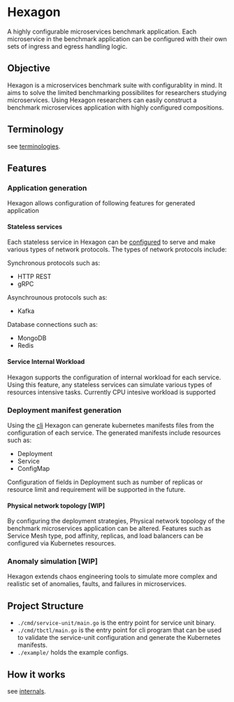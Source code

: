 # Hexagon
A highly configurable microservices benchmark application.
Each microservice in the benchmark application can be configured with their own sets of ingress and egress handling logic. 

## Objective
Hexagon is a microservices benchmark suite with configurablity in mind.
It aims to solve the limited benchmarking possibilites for researchers studying microservices.
Using Hexagon researchers can easily construct a benchmark microservices application with highly configured compositions.

## Terminology
see [terminologies](./docs/terminology.md).

## Features
### Application generation
Hexagon allows configuration of following features for generated application
#### Stateless services
Each stateless service in Hexagon can be [configured](./docs/configuration.md) to serve and make various types of network protocols.
The types of network protocols include:

Synchronous protocols such as:
- HTTP REST
- gRPC

Asynchrounous protocols such as:
- Kafka

Database connections such as:
- MongoDB
- Redis

#### Service Internal Workload
Hexagon supports the configuration of internal workload for each service.
Using this feature, any stateless services can simulate various types of resources intensive tasks.
Currently CPU intesive workload is supported


### Deployment manifest generation
Using the [cli](./cmd/tbctl/) Hexagon can generate kubernetes manifests files from the configuration of each service.
The generated manifests include resources such as:
- Deployment
- Service
- ConfigMap

Configuration of fields in Deployment such as number of replicas or resource limit and requirement will be supported in the future. 

#### Physical network topology [WIP]
By configuring the deployment strategies, Physical network topology of the benchmark microservices application can be altered. Features such as Service Mesh type, pod affinity, replicas, and load balancers can be configured via Kubernetes resources.

### Anomaly simulation [WIP]
Hexagon extends chaos engineering tools to simulate more complex and realistic set of anomalies, faults, and failures in microservices.

## Project Structure
- `./cmd/service-unit/main.go` is the entry point for service unit binary.
- `./cmd/tbctl/main.go` is the entry point for cli program that can be used to validate the service-unit configuration and generate the Kubernetes manifests. 
- `./example/` holds the example configs.

## How it works
see [internals](./docs/internals.md).

